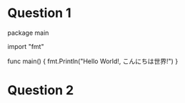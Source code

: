 # Question 1

package main

import "fmt"

func main() {
	fmt.Println("Hello World!, こんにちは世界!")
}
# Question 2
